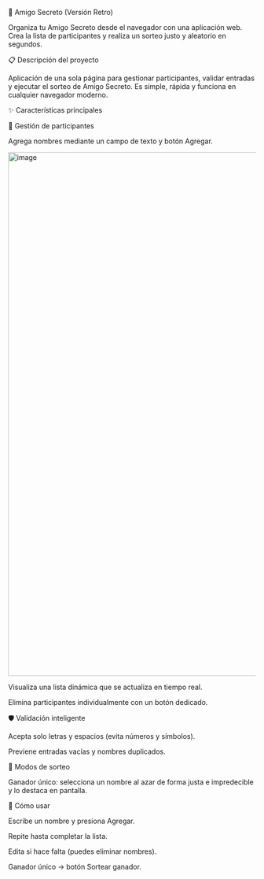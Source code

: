 🌟 Amigo Secreto (Versión Retro)

Organiza tu Amigo Secreto desde el navegador con una aplicación web. Crea la lista de participantes y realiza un sorteo justo y aleatorio en segundos.

📋 Descripción del proyecto

Aplicación de una sola página para gestionar participantes, validar entradas y ejecutar el sorteo de Amigo Secreto. Es simple, rápida y funciona en cualquier navegador moderno.

✨ Características principales

👾 Gestión de participantes

Agrega nombres mediante un campo de texto y botón Agregar.

<img width="1918" height="1064" alt="image" src="https://github.com/user-attachments/assets/420b2418-d310-4b59-af76-5b8684cf7e6a" />


Visualiza una lista dinámica que se actualiza en tiempo real.

Elimina participantes individualmente con un botón dedicado.

🛡️ Validación inteligente

Acepta solo letras y espacios (evita números y símbolos).

Previene entradas vacías y nombres duplicados.

🎲 Modos de sorteo

Ganador único: selecciona un nombre al azar de forma justa e impredecible y lo destaca en pantalla. 

🚀 Cómo usar

Escribe un nombre y presiona Agregar.

Repite hasta completar la lista.

Edita si hace falta (puedes eliminar nombres).

Ganador único → botón Sortear ganador. 
